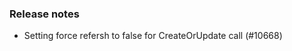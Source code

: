 ### Release notes

<!-- Please add your release notes in the following format:
- My change description (#PR)
-->

- Setting force refersh to false for CreateOrUpdate call (#10668)